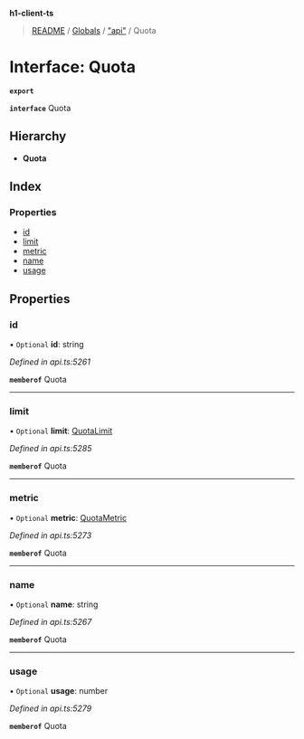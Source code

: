 **h1-client-ts**

> [README](../README.md) / [Globals](../globals.md) / ["api"](../modules/_api_.md) / Quota

# Interface: Quota

**`export`** 

**`interface`** Quota

## Hierarchy

* **Quota**

## Index

### Properties

* [id](_api_.quota.md#id)
* [limit](_api_.quota.md#limit)
* [metric](_api_.quota.md#metric)
* [name](_api_.quota.md#name)
* [usage](_api_.quota.md#usage)

## Properties

### id

• `Optional` **id**: string

*Defined in api.ts:5261*

**`memberof`** Quota

___

### limit

• `Optional` **limit**: [QuotaLimit](_api_.quotalimit.md)

*Defined in api.ts:5285*

**`memberof`** Quota

___

### metric

• `Optional` **metric**: [QuotaMetric](_api_.quotametric.md)

*Defined in api.ts:5273*

**`memberof`** Quota

___

### name

• `Optional` **name**: string

*Defined in api.ts:5267*

**`memberof`** Quota

___

### usage

• `Optional` **usage**: number

*Defined in api.ts:5279*

**`memberof`** Quota
